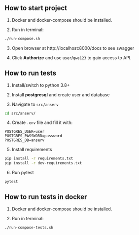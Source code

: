 ## How to start project

1. Docker and docker-compose should be installed.

2. Run in terminal:
```bash
./run-compose.sh
```

3. Open browser at http://localhost:8000/docs to see swagger


4. Click **Authorize** and use `user`/`qwe123` to gain access to API.


## How to run tests

1. Install/switch to python 3.8+

2. Install **postgresql** and create user and database

3. Navigate to `src/anserv`

```bash
cd src/anserv/
```

4. Create `.env` file and fill it with:
```
POSTGRES_USER=user
POSTGRES_PASSWORD=password
POSTGRES_DB=anserv
```

5. Install requirements

```bash
pip install -r requirements.txt
pip install -r dev-requirements.txt
```

6. Run pytest

```bash
pytest
```


## How to run tests in docker

1. Docker and docker-compose should be installed.

2. Run in terminal:
```bash
./run-compose-tests.sh
```
